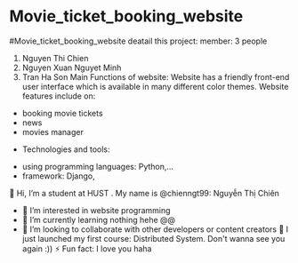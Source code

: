 # Movie_ticket_booking_website
 #Movie_ticket_booking_website
 deatail this project: 
 member: 3 people
 1. Nguyen Thi Chien
 2. Nguyen Xuan Nguyet Minh
 3. Tran Ha Son
 Main Functions of website:
 Website has a friendly front-end user interface which is available in many different color themes. Website features include on:
 - booking movie tickets
 - news
 - movies manager
 * Technologies and tools:
 - using programming languages: Python,...
 - framework: Django,

 👋 Hi, I’m a student at HUST . My name is @chienngt99: Nguyễn Thị Chiên 
- 👀 I’m interested in website programming
- 🌱 I’m currently learning nothing hehe @@
- 💞️ I’m looking to collaborate with other developers or content creators
🔭 I just launched my first course: Distributed System. Don't wanna see you again :))
⚡ Fun fact: I love you haha

